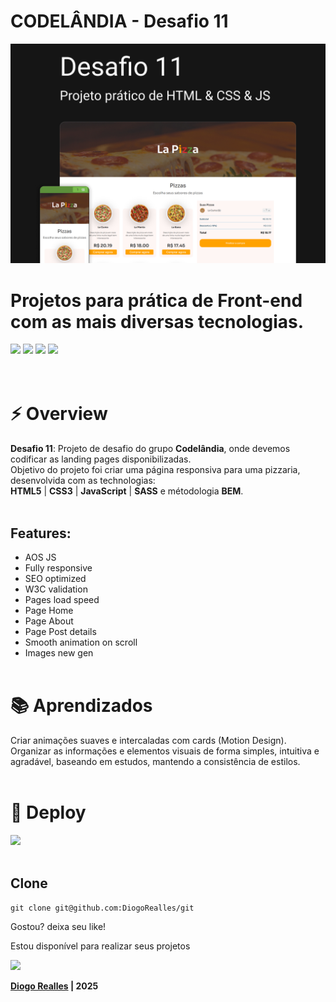 # CODELÂNDIA - Desafio 11

![cover](cover.jpg)

# Projetos para prática de Front-end com as mais diversas tecnologias.

<div>
  <img src="https://img.shields.io/badge/HTML5-000000?style=for-the-badge&logo=html5&logoColor=ffffff" />
  <img src="https://img.shields.io/badge/CSS3-000000?style=for-the-badge&logo=css3&logoColor=ffffff" />
  <img src="https://img.shields.io/badge/sass-000000?style=for-the-badge&logo=sass&logoColor=ffffff" />
  <img src="https://img.shields.io/badge/JavaScript-000000?style=for-the-badge&logo=javascript&logoColor=ffffff" />
<div>
<br><br>

# ⚡ Overview

<b>Desafio 11</b>: Projeto de desafio do grupo <b>Codelândia</b>, onde devemos codificar as landing pages disponibilizadas.<br>
Objetivo do projeto foi criar uma página responsiva para uma pizzaria, desenvolvida com as technologias:<br />
<b>HTML5</b> | <b>CSS3</b> | <b>JavaScript</b> | <b>SASS</b> e métodologia <b>BEM</b>.
<br /><br />

## Features:

- AOS JS
- Fully responsive
- SEO optimized
- W3C validation
- Pages load speed
- Page Home
- Page About
- Page Post details
- Smooth animation on scroll
- Images new gen
  <br /><br />

# 📚 Aprendizados

Criar animações suaves e intercaladas com cards (Motion Design). <br />
Organizar as informações e elementos visuais de forma simples, intuitiva e agradável, baseando em estudos, mantendo a consistência de estilos.
<br /><br />

# 🚀 Deploy

<a href="https://diogorealles.github.io/projects/desafio11/" target="_blank"><img src="https://img.shields.io/badge/Site-Desafio 11-black?style=for-the-badge&logo=html5&logoColor=white"></a>
<br /><br />

## Clone

```
git clone git@github.com:DiogoRealles/git
```

<p>Gostou? deixa seu like!</p>
<p>Estou disponível para realizar seus projetos</p>

<!--
<a href="mailto:diogorealles@hotmail.com"><img src="https://img.shields.io/badge/diogorealles@hotmail.com-1F2D52?style=for-the-badge&logo=gmail&logoColor=white"></a>
-->

<a href="https://www.linkedin.com/in/diogorealles/"><img src="https://img.shields.io/badge//Diogo Realles-1F2D52?style=for-the-badge&logo=linkedin&logoColor=white"></a>

<p><strong>
  
  [Diogo Realles](https://diogorealles.github.io/) | 2025
  </strong></p>
